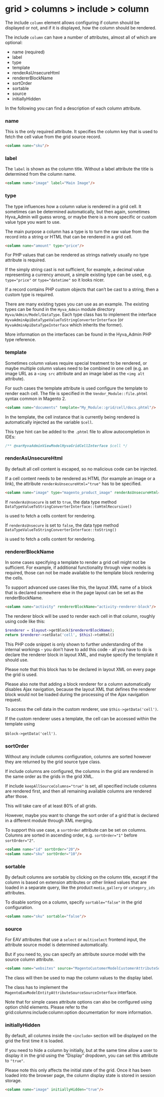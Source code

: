 # grid > columns > include > column

The include `column` element allows configuring if column should be displayed or not, and if it is displayed, how the column should be rendered.

The include `column` can have a number of attributes, almost all of which are optional:

* name (required)
* label
* type
* template
* renderAsUnsecureHtml
* rendererBlockName
* sortOrder
* sortable
* source
* initiallyHidden

In the following you can find a description of each column attribute.

### name

This is the only required attribute. It specifies the column key that is used to fetch the cell value from the grid source record.

```html
<column name="sku"/>
```

### label

The `label` is shown as the column title. Without a label attribute the title is determined from the column name.

```html
<column name="image" label="Main Image"/>
```

### type

The type influences how a column value is rendered in a grid cell. It sometimes can be determined automatically, but then again, sometimes Hyva_Admin will guess wrong, or maybe there is a more specific or custom value type you want to use.

The main purpose a column has a type is to turn the raw value from the record into a string or HTML that can be rendered in a grid cell.

```html
<column name="amount" type="price"/> 
```

For PHP values that can be rendered as strings natively usually no type attribute is required.

If the simply string cast is not sufficient, for example, a decimal value representing a currency amount, a simple existing type can be used, e.g. `type="price"` or `type="datetime"` so it looks nicer.

If a record contains PHP custom objects that can’t be cast to a string, then a custom type is required.

There are many existing types you can use as an example. The existing types can be found in the `Hyva_Admin` module directory `Hyva/Admin/Model/DataType`. Each type class has to implement the interface `HyvaAdminApiDataTypeValueToStringConverterInterface` (or `HyvaAdminApiDataTypeInterface` which inherits the former).

More information on the interfaces can be found in the Hyva_Admin PHP type reference.

### template

Sometimes column values require special treatment to be rendered, or maybe multiple column values need to be combined in one cell (e.g. an image URL as a `<img src` attribute and an image label as the `<img alt` attribute).

For such cases the template attribute is used configure the template to render each cell. The file is specified in the `Vendor_Module::file.phtml` syntax common in Magento 2.

```html
<column name="documents" template="My_Module::grid/cell/docs.phtml"/>
```

In the template, the cell instance that is currently being rendered is automatically injected as the variable `$cell`.

This type hint can be added to the `.phtml` file to allow autocompletion in IDEs:

```php
/** @varHyvaAdminViewModelHyvaGridCellInterface $cell */
```

### renderAsUnsecureHtml

By default all cell content is escaped, so no malicious code can be injected.

If a cell content needs to be rendered as HTML (for example an image or a link), the attribute `renderAsUnsecureHtml="true"` has to be specified.

```html
<column name="image" type="magento_product_image" renderAsUnsecureHtml="true"/>
```

If `renderAsUnsecure` is set to `true`, the data type method `DataTypeValueToStringConverterInterface::toHtmlRecursive()`

is used to fetch a cells content for rendering.

If `renderAsUnsecure` is set to `false`, the data type method `DataTypeValueToStringConverterInterface::toString()`

is used to fetch a cells content for rendering.

### rendererBlockName

In some cases specifying a template to render a grid cell might not be sufficient. For example, if additional functionality through view models is required, those can not be made available to the template block rendering the cells.

To support advanced use cases like this, the layout XML name of a block that is declared somewhere else in the page layout can be set as the renderBlockName.

```html
<column name="activity" rendererBlockName="activity-renderer-block"/>
```

The renderer block will be used to render each cell in that column, roughly using code like this:

```php
$renderer = $layout->getBlock($rendererBlockName);
return $renderer->setData('cell', $this)->toHtml()
```

This PHP code snippet is only shown to further understanding of the internal workings - you don’t have to add this code - all you have to do is declare the renderer block in layout XML, and maybe specify the template it should use.

Please note that this block has to be declared in layout XML on every page the grid is used.

Please also note that adding a block renderer for a column automatically disables Ajax navigation, because the layout XML that defines the renderer block would not be loaded during the processing of the Ajax navigation request.

To access the cell data in the custom renderer, use `$this->getData('cell')`.

If the custom renderer uses a template, the cell can be accessed within the template using

`$block->getData('cell')`.

### sortOrder

Without any include columns configuration, columns are sorted however they are returned by the grid source type class.

If include columns are configured, the columns in the grid are rendered in the same order as the grids in the grid XML.

If include `keepAllSourceColumns="true"` is set, all specified include columns are rendered first, and then all remaining available columns are rendered after those.

This will take care of at least 80% of all grids.

However, maybe you want to change the sort order of a grid that is declared in a different module through XML merging.

To support this use case, a `sortOrder` attribute can be set on columns. Columns are sorted in ascending order, e.g.  `sortOrder="1"` before `sortOrder="2"`.

```html
<column name="id" sortOrder="20"/>
<column name="sku" sortOrder="10"/>
```

### sortable

By default columns are sortable by clicking on the column title, except if the column is based on extension attributes or other linked values that are loaded in a separate query, like the product `media_gallery` or `category_ids` attributes.

To disable sorting on a column, specify `sortable="false"` in the grid configuration.

```html
<column name="sku" sortable="false"/>
```

### source

For EAV attributes that use a `select` or `multiselect` frontend input, the attribute source model is determined automatically.

But if you need to, you can specify an attribute source model with the source column attribute.

```html
<column name="websites" source="MagentoCustomerModelCustomerAttributeSourceWebsite"/>
```

The class will then be used to map the column values to the display label.

The class has to implement the `MagentoEavModelEntityAttributeSourceSourceInterface` interface.

Note that for simple cases attribute options can also be configured using option child elements. Please refer to the grid:columns:include:column:option documentation for more information.

### initiallyHidden

By default, all columns inside the `<include>` section will be displayed on the grid the first time it is loaded.

If you need to hide a column by initially, but at the same time allow a user to display it in the grid using the “Display” dropdown, you can set this attribute to `"true"`.

Please note this only affects the initial state of the grid. Once it has been loaded into the browser page, the column display state is stored in session storage.

```html
<column name="image" initiallyHidden="true"/>
```

